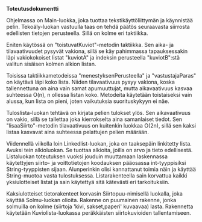 **Toteutusdokumentti**

Ohjelmassa on Main-luokka, joka tuottaa tekstikäyttöliittymän ja käynnistää pelin. Tekoäly-luokan vastuulla taas on tehdä päätös seuraavasta siirrosta edellisten tietojen perusteella. Sillä on kolme eri taktiikka. 

Eniten käytössä on "toistuvatKuviot"-metodin taktiikka. Sen aika- ja tilavaativuudet pysyvät vakiona, sillä se käy pahimmassa tapauksessakin läpi vakiokokoiset listat "kuviotA" ja indeksin perusteella "kuviotB":stä valitun sisäisen kolmen alkion listan.

Toisissa taktiikkametodeissa "menestyksenPerusteella" ja "vastustajaParas" on käytävä läpi koko lista. Niiden tilavaativuus pysyy vakiona, koska tallennettuna on aina vain samat apumuuttujat, mutta aikavaativuus kasvaa suhteessa O(n), n ollessa listan koko. Metodeita käytetään toistaiseksi vain alussa, kun lista on pieni, joten vaikutuksia suorituskykyyn ei näe.

Tuloslista-luokan tehtävä on kirjata pelien tulokset ylös. Sen aikavaativuus on vakio, sillä se tallettaa joka kierrokselta aina samanlaiset tiedot. Sen "lisaaSiirto"-metodin tilavaativuus on kuitenkin luokkaa O(2n), sillä sen kaksi listaa kasvavat aina suhteessa pelattujen pelien määrään.

Viidennellä viikolla loin Linkedlist-luokan, joka on taaksepäin linkitetty lista. Avuksi tein alkioluokan. Se tuottaa alkioita, joilla on arvo ja tieto edellisestä. Listaluokan toteutuksen vuoksi jouduin muuttamaan laskennassa käytettyjen siirto- ja voittotietojen koodauksen pääosassa int-tyyppisiksi String-tyyppisten sijaan. Alunperinkin olisi kannattanut toimia näin ja käyttää String-muotoa vasta tulostuksessa. Listarakenteella sain korvattua kaikki yksiulotteiset listat ja sain käytettyä sitä kätevästi eri tarkoituksiin.

Kaksiulotteiset tietorakenteet korvasin Siirtopuu-nimisellä luokalla, joka käyttää Solmu-luokan olioita. Rakenne on puumainen rakenne, jonka solmuilla on kolme (siirtoja 'kivi, sakset,paperi' kuvaavaa) lasta. Rakennetta käytetään Kuviolista-luokassa peräkkäisten siirtokuvioiden tallentamiseen.


